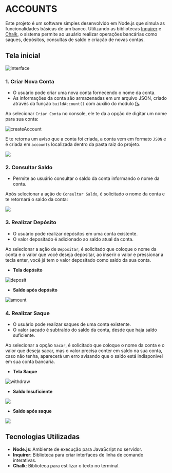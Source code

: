 # ACCOUNTS

Este projeto é um software simples desenvolvido em Node.js que simula as funcionalidades básicas de um banco. Utilizando as bibliotecas [Inquirer](https://www.npmjs.com/package/inquirer) e [Chalk](https://www.npmjs.com/package/chalk), o sistema permite ao usuário realizar operações bancárias como saques, depósitos, consultas de saldo e criação de novas contas.


## Tela inicial
![Interface](https://i.imgur.com/GfOQZ2X.png)


### 1. **Criar Nova Conta**
- O usuário pode criar uma nova conta fornecendo o nome da conta.
- As informações da conta são armazenadas em um arquivo JSON, criado através da função `buildAccount()` com auxilio do modulo [fs](https://www.npmjs.com/package/file-system).

Ao selecionar `Criar Conta` no console, ele te da a opção de digitar um nome para sua conta:

![createAccount](https://i.imgur.com/tlQcvEX.png)

E te retorna um aviso que a conta foi criada, a conta vem em formato `JSON` e  é criada em `accounts` localizada dentro da pasta raiz do projeto.

![](https://i.imgur.com/v3STG2x.png)


### 2. **Consultar Saldo**
- Permite ao usuário consultar o saldo da conta informando o nome da conta.

Após selecionar a ação de `Consultar Saldo`, é solicitado o nome da conta e te retornará o saldo da conta:

![](https://i.imgur.com/yi4KAR9.png)

### 3. **Realizar Depósito**
- O usuário pode realizar depósitos em uma conta existente.
- O valor depositado é adicionado ao saldo atual da conta.

Ao selecionar a ação de `Depositar`, é solicitado que coloque o nome da conta e o valor que você deseja depositar, ao inserir o valor e pressionar a tecla enter, você já tem o valor depositado como saldo da sua conta.

- **Tela depósito**

![deposit](https://i.imgur.com/Zm6mmEa.png)

- **Saldo após depósito**

![amount](https://i.imgur.com/WZgnuk7.png)

### 4. **Realizar Saque**
- O usuário pode realizar saques de uma conta existente.
- O valor sacado é subtraído do saldo da conta, desde que haja saldo suficiente.

Ao selecionar a opção `Sacar`, é solicitado que coloque o nome da conta e o valor que deseja sacar, mas o valor precisa conter em saldo na sua conta, caso não tenha, aparecerá um erro avisando que o saldo está indisponivel em sua conta bancaria.

- **Tela Saque**
  
![withdraw](https://i.imgur.com/Hm5YB2J.png)

- **Saldo Insuficiente**
 
![](https://i.imgur.com/UPoyBL3.png)

- **Saldo após saque**
  
![](https://i.imgur.com/TLxPIMM.png)

## Tecnologias Utilizadas

- **Node.js**: Ambiente de execução para JavaScript no servidor.
- **Inquirer**: Biblioteca para criar interfaces de linha de comando interativas.
- **Chalk**: Biblioteca para estilizar o texto no terminal.
